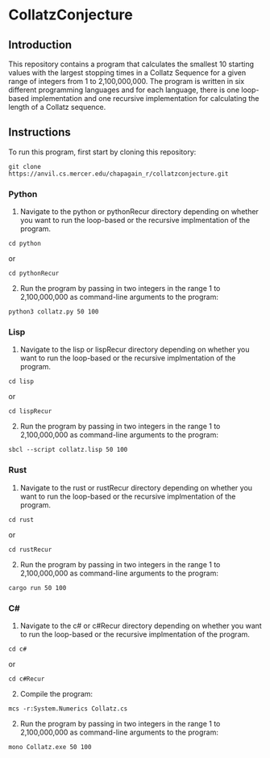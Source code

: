 # CollatzConjecture

## Introduction
This repository contains a program that calculates the smallest 10 starting values with the largest stopping times in a Collatz Sequence for a given range of integers from 1 to 2,100,000,000. The program is written in six different programming languages and for each language, there is one loop-based implementation and one recursive implementation for calculating the length of a Collatz sequence.

## Instructions

To run this program, first start by cloning this repository:
```
git clone https://anvil.cs.mercer.edu/chapagain_r/collatzconjecture.git
```

### Python
1. Navigate to the python or pythonRecur directory depending on whether you want to run the loop-based or the recursive implmentation of the program.
```
cd python
```
or
```
cd pythonRecur
```
2. Run the program by passing in two integers in the range 1 to 2,100,000,000 as command-line arguments to the program:
```
python3 collatz.py 50 100
```

### Lisp
1. Navigate to the lisp or lispRecur directory depending on whether you want to run the loop-based or the recursive implmentation of the program.
```
cd lisp
```
or
```
cd lispRecur
```
2. Run the program by passing in two integers in the range 1 to 2,100,000,000 as command-line arguments to the program:
```
sbcl --script collatz.lisp 50 100
```

### Rust
1. Navigate to the rust or rustRecur directory depending on whether you want to run the loop-based or the recursive implmentation of the program.
```
cd rust
```
or
```
cd rustRecur
```
2. Run the program by passing in two integers in the range 1 to 2,100,000,000 as command-line arguments to the program:
```
cargo run 50 100
```

### C#
1. Navigate to the c# or c#Recur directory depending on whether you want to run the loop-based or the recursive implmentation of the program.
```
cd c#
```
or
```
cd c#Recur
```
2. Compile the program:
```
mcs -r:System.Numerics Collatz.cs
```
2. Run the program by passing in two integers in the range 1 to 2,100,000,000 as command-line arguments to the program:
```
mono Collatz.exe 50 100
```
